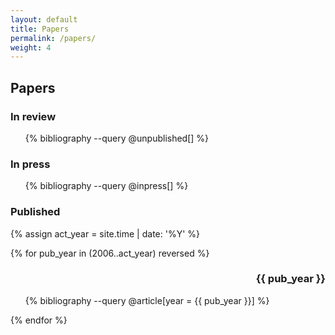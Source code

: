 ```yaml
---
layout: default
title: Papers
permalink: /papers/
weight: 4
---
```



## Papers

### In review

<ol>{% bibliography --query @unpublished[] %}</ol>

### In press
<ol>
{% bibliography --query @inpress[] %}
</ol>

### Published

{% assign act_year = site.time | date: '%Y' %}

{% for pub_year in (2006..act_year) reversed %}
  <h3 style="text-align:right;"> {{ pub_year }} </h3>
  <ol>
  {% bibliography --query @article[year = {{ pub_year }}]  %}
  </ol>
{% endfor %}
